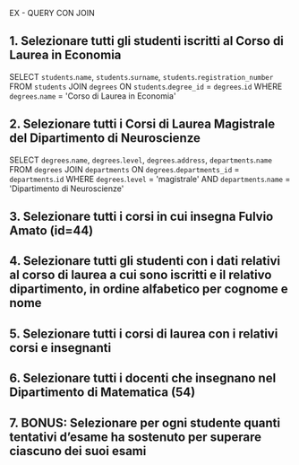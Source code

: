 EX - QUERY CON JOIN

## 1. Selezionare tutti gli studenti iscritti al Corso di Laurea in Economia

SELECT `students`.`name`, `students`.`surname`, `students`.`registration_number`
FROM `students`
JOIN `degrees` ON `students`.`degree_id` = `degrees`.`id`
WHERE `degrees`.`name` = 'Corso di Laurea in Economia'

## 2. Selezionare tutti i Corsi di Laurea Magistrale del Dipartimento di Neuroscienze

SELECT `degrees`.`name`, `degrees`.`level`, `degrees`.`address`, `departments`.`name`
FROM `degrees`
JOIN `departments` ON `degrees`.`departments_id` = `departments`.`id`
WHERE `degrees`.`level` = 'magistrale'
AND `departments`.`name` = 'Dipartimento di Neuroscienze'

## 3. Selezionare tutti i corsi in cui insegna Fulvio Amato (id=44)

## 4. Selezionare tutti gli studenti con i dati relativi al corso di laurea a cui sono iscritti e il relativo dipartimento, in ordine alfabetico per cognome e nome
## 5. Selezionare tutti i corsi di laurea con i relativi corsi e insegnanti
## 6. Selezionare tutti i docenti che insegnano nel Dipartimento di Matematica (54)
## 7. BONUS: Selezionare per ogni studente quanti tentativi d’esame ha sostenuto per superare ciascuno dei suoi esami 
